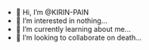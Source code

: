 - 👋 Hi, I’m @KIRIN-PAIN
- 👀 I’m interested in nothing...
- 🌱 I’m currently learning about me...
- 💞️ I’m looking to collaborate on death...
<!---
KIRIN-PAIN/KIRIN-PAIN is a ✨ special ✨ repository because its `README.md` (this file) appears on your GitHub profile.
You can click the Preview link to take a look at your changes.
--->

